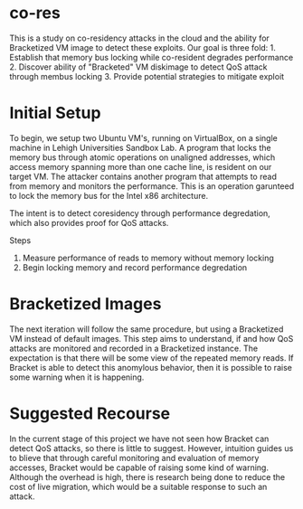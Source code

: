 # co-res

This is a study on co-residency attacks in the cloud and the ability for Bracketized VM image to detect these exploits.
Our goal is three fold:
    1. Establish that memory bus locking while co-resident degrades performance
    2. Discover ability of "Bracketed" VM diskimage to detect QoS attack through membus locking
    3. Provide potential strategies to mitigate exploit

# Initial Setup

To begin, we setup two Ubuntu VM's, running on VirtualBox, on a single machine in Lehigh Universities Sandbox Lab. 
A program that locks the memory bus through atomic operations on unaligned addresses, which access memory spanning 
more than one cache line, is resident on our target VM. The attacker contains another program that attempts to read from memory
and monitors the performance. This is an operation garunteed to lock the memory bus for the Intel x86 architecture.

The intent is to detect coresidency through performance degredation, which also provides proof for QoS attacks.

Steps

1. Measure performance of reads to memory without memory locking
2. Begin locking memory and record performance degredation

# Bracketized Images

The next iteration will follow the same procedure, but using a Bracketized VM instead of default images. This step
aims to understand, if and how QoS attacks are monitored and recorded in a Bracketized instance. The expectation is
that there will be some view of the repeated memory reads. If Bracket is able to detect this anomylous behavior, then
it is possible to raise some warning when it is happening.

# Suggested Recourse

In the current stage of this project we have not seen how Bracket can detect QoS attacks, so there is little to suggest.
However, intuition guides us to blieve that through careful monitoring and evaluation of memory accesses, Bracket
would be capable of raising some kind of warning. Although the overhead is high, there is research being done to reduce
the cost of live migration, which would be a suitable response to such an attack.